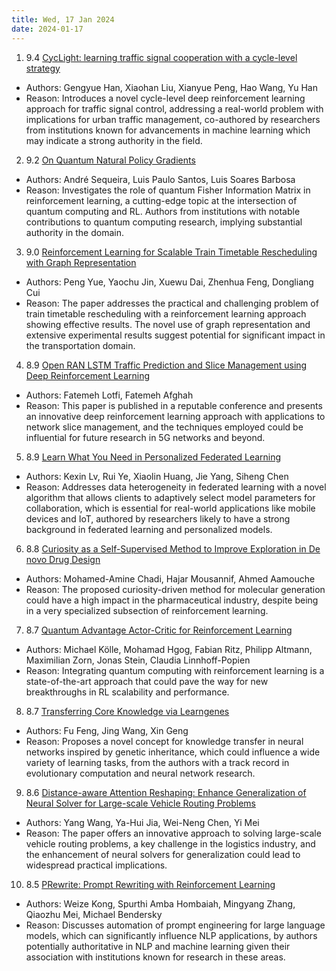 ```yaml
---
title: Wed, 17 Jan 2024
date: 2024-01-17
---
```

1. 9.4 [CycLight: learning traffic signal cooperation with a cycle-level strategy](https://arxiv.org/abs/2401.08121)
* Authors: Gengyue Han, Xiaohan Liu, Xianyue Peng, Hao Wang, Yu Han
* Reason: Introduces a novel cycle-level deep reinforcement learning approach for traffic signal control, addressing a real-world problem with implications for urban traffic management, co-authored by researchers from institutions known for advancements in machine learning which may indicate a strong authority in the field.

2. 9.2 [On Quantum Natural Policy Gradients](https://arxiv.org/abs/2401.08307)
* Authors: André Sequeira, Luis Paulo Santos, Luis Soares Barbosa
* Reason: Investigates the role of quantum Fisher Information Matrix in reinforcement learning, a cutting-edge topic at the intersection of quantum computing and RL. Authors from institutions with notable contributions to quantum computing research, implying substantial authority in the domain.

3. 9.0 [Reinforcement Learning for Scalable Train Timetable Rescheduling with Graph Representation](https://arxiv.org/abs/2401.06952)
* Authors: Peng Yue, Yaochu Jin, Xuewu Dai, Zhenhua Feng, Dongliang Cui
* Reason: The paper addresses the practical and challenging problem of train timetable rescheduling with a reinforcement learning approach showing effective results. The novel use of graph representation and extensive experimental results suggest potential for significant impact in the transportation domain.

4. 8.9 [Open RAN LSTM Traffic Prediction and Slice Management using Deep Reinforcement Learning](https://arxiv.org/abs/2401.06922)
* Authors: Fatemeh Lotfi, Fatemeh Afghah
* Reason: This paper is published in a reputable conference and presents an innovative deep reinforcement learning approach with applications to network slice management, and the techniques employed could be influential for future research in 5G networks and beyond.

5. 8.9 [Learn What You Need in Personalized Federated Learning](https://arxiv.org/abs/2401.08327)
* Authors: Kexin Lv, Rui Ye, Xiaolin Huang, Jie Yang, Siheng Chen
* Reason: Addresses data heterogeneity in federated learning with a novel algorithm that allows clients to adaptively select model parameters for collaboration, which is essential for real-world applications like mobile devices and IoT, authored by researchers likely to have a strong background in federated learning and personalized models.

6. 8.8 [Curiosity as a Self-Supervised Method to Improve Exploration in De novo Drug Design](https://arxiv.org/abs/2401.06771)
* Authors: Mohamed-Amine Chadi, Hajar Mousannif, Ahmed Aamouche
* Reason: The proposed curiosity-driven method for molecular generation could have a high impact in the pharmaceutical industry, despite being in a very specialized subsection of reinforcement learning.

7. 8.7 [Quantum Advantage Actor-Critic for Reinforcement Learning](https://arxiv.org/abs/2401.07043)
* Authors: Michael Kölle, Mohamad Hgog, Fabian Ritz, Philipp Altmann, Maximilian Zorn, Jonas Stein, Claudia Linnhoff-Popien
* Reason: Integrating quantum computing with reinforcement learning is a state-of-the-art approach that could pave the way for new breakthroughs in RL scalability and performance.

8. 8.7 [Transferring Core Knowledge via Learngenes](https://arxiv.org/abs/2401.08139)
* Authors: Fu Feng, Jing Wang, Xin Geng
* Reason: Proposes a novel concept for knowledge transfer in neural networks inspired by genetic inheritance, which could influence a wide variety of learning tasks, from the authors with a track record in evolutionary computation and neural network research.

9. 8.6 [Distance-aware Attention Reshaping: Enhance Generalization of Neural Solver for Large-scale Vehicle Routing Problems](https://arxiv.org/abs/2401.06979)
* Authors: Yang Wang, Ya-Hui Jia, Wei-Neng Chen, Yi Mei
* Reason: The paper offers an innovative approach to solving large-scale vehicle routing problems, a key challenge in the logistics industry, and the enhancement of neural solvers for generalization could lead to widespread practical implications.

10. 8.5 [PRewrite: Prompt Rewriting with Reinforcement Learning](https://arxiv.org/abs/2401.08189)
* Authors: Weize Kong, Spurthi Amba Hombaiah, Mingyang Zhang, Qiaozhu Mei, Michael Bendersky
* Reason: Discusses automation of prompt engineering for large language models, which can significantly influence NLP applications, by authors potentially authoritative in NLP and machine learning given their association with institutions known for research in these areas.

